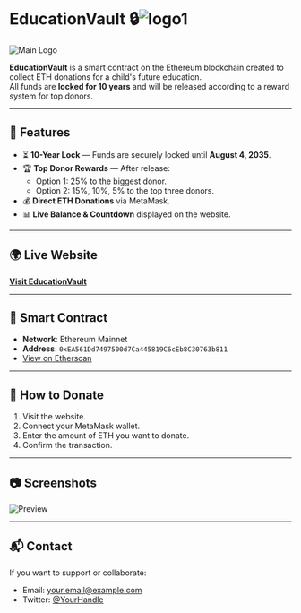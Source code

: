 # EducationVault 🔒![logo1](https://github.com/user-attachments/assets/df9cd8d3-523e-483d-b9b5-5a21e0e04104)


![Main Logo](https://raw.githubusercontent.com/C3Pi0-bit/10yearblockcrypto/main/logo1.png)

**EducationVault** is a smart contract on the Ethereum blockchain created to collect ETH donations for a child's future education.  
All funds are **locked for 10 years** and will be released according to a reward system for top donors.

---

## 🌟 Features
- ⏳ **10-Year Lock** — Funds are securely locked until **August 4, 2035**.
- 🏆 **Top Donor Rewards** — After release:
  - Option 1: 25% to the biggest donor.
  - Option 2: 15%, 10%, 5% to the top three donors.
- 💰 **Direct ETH Donations** via MetaMask.
- 📊 **Live Balance & Countdown** displayed on the website.

---

## 🌍 Live Website
[**Visit EducationVault**](https://c3pi0-bit.github.io/10yearblockcrypto/)

---

## 📜 Smart Contract
- **Network**: Ethereum Mainnet  
- **Address**: `0xEA561Dd7497500d7Ca445819C6cEb8C30763b811`  
- [View on Etherscan](https://etherscan.io/address/0xEA561Dd7497500d7Ca445819C6cEb8C30763b811)

---

## 🤝 How to Donate
1. Visit the website.
2. Connect your MetaMask wallet.
3. Enter the amount of ETH you want to donate.
4. Confirm the transaction.

---

## 📷 Screenshots
![Preview](https://raw.githubusercontent.com/C3Pi0-bit/10yearblockcrypto/main/screenshot.png)

---

## 📬 Contact
If you want to support or collaborate:
- Email: your.email@example.com
- Twitter: [@YourHandle](https://twitter.com/YourHandle)
